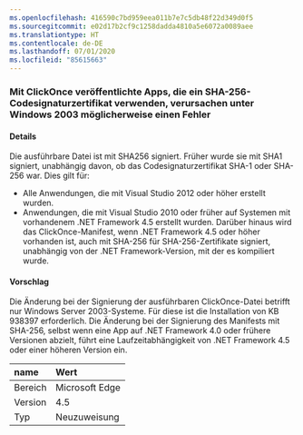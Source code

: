 ```yaml
---
ms.openlocfilehash: 416590c7bd959eea011b7e7c5db48f22d349d0f5
ms.sourcegitcommit: e02d17b2cf9c1258dadda4810a5e6072a0089aee
ms.translationtype: HT
ms.contentlocale: de-DE
ms.lasthandoff: 07/01/2020
ms.locfileid: "85615663"
---
```

### <a name="apps-published-with-clickonce-that-use-a-sha-256-code-signing-certificate-may-fail-on-windows-2003"></a>Mit ClickOnce veröffentlichte Apps, die ein SHA-256-Codesignaturzertifikat verwenden, verursachen unter Windows 2003 möglicherweise einen Fehler

#### <a name="details"></a>Details

Die ausführbare Datei ist mit SHA256 signiert. Früher wurde sie mit SHA1 signiert, unabhängig davon, ob das Codesignaturzertifikat SHA-1 oder SHA-256 war. Dies gilt für:

- Alle Anwendungen, die mit Visual Studio 2012 oder höher erstellt wurden.
- Anwendungen, die mit Visual Studio 2010 oder früher auf Systemen mit vorhandenem .NET Framework 4.5 erstellt wurden.
Darüber hinaus wird das ClickOnce-Manifest, wenn .NET Framework 4.5 oder höher vorhanden ist, auch mit SHA-256 für SHA-256-Zertifikate signiert, unabhängig von der .NET Framework-Version, mit der es kompiliert wurde.

#### <a name="suggestion"></a>Vorschlag

Die Änderung bei der Signierung der ausführbaren ClickOnce-Datei betrifft nur Windows Server 2003-Systeme. Für diese ist die Installation von KB 938397 erforderlich. Die Änderung bei der Signierung des Manifests mit SHA-256, selbst wenn eine App auf .NET Framework 4.0 oder frühere Versionen abzielt, führt eine Laufzeitabhängigkeit von .NET Framework 4.5 oder einer höheren Version ein.

| name    | Wert       |
|:--------|:------------|
| Bereich   | Microsoft Edge        |
| Version | 4.5         |
| Typ    | Neuzuweisung |
